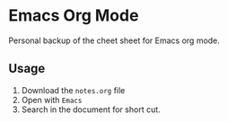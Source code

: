 # Emacs Org Mode
Personal backup of the cheet sheet for Emacs org mode.

## Usage
1. Download the ```notes.org``` file
2. Open with ```Emacs```
3. Search in the document for short cut.

